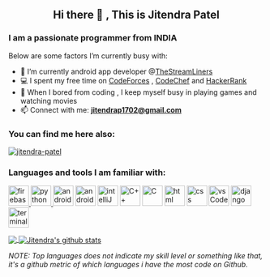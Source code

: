 <h2 align="center">Hi there 👋 , This is Jitendra Patel</h2>

### I am a passionate programmer from INDIA
 

<!--
**Coder481/coder481** is a ✨ _special_ ✨ repository because its `README.md` (this file) appears on your GitHub profile.

Below are some 

- 🌱 I’m currently learning android development and practice on java
- 🔭 I’m currently learning ...
- 👯 I’m looking to collaborate on ...
- 🤔 I’m looking for help with ...
- 💬 Ask me about ...
- 📫 How to reach me: ...
- 😄 Pronouns: ...
- ⚡ Fun fact: ...
-->
Below are some factors I’m currently busy with:
- 🌱 I’m currently android app developer @[TheStreamLiners](https://github.com/The-Streamliners)
- 💻 I spent my free time on [CodeForces](https://codeforces.com/profile/jeetu_48) , [CodeChef](https://www.codechef.com/users/jeetu_48) and [HackerRank](https://www.hackerrank.com/jitendrap1702)
- 👯 When I bored from coding , I keep myself busy in playing games and watching movies
- 📫 Connect with me: **jitendrap1702@gmail.com**

<h3 align="left">You can find me here also:</h3>
<p><a href="https://www.linkedin.com/in/jitendra-patel-0b898b192/" target="blank"><img src="https://img.icons8.com/fluent/48/000000/linkedin.png"alt="jitendra-patel"/></a>
</p>


### Languages and tools I am familiar with:
<p> <a href="https://firebase.google.com/" target="_blank"> <img src="https://www.vectorlogo.zone/logos/firebase/firebase-icon.svg" alt="firebase" width="40" height="40"/> </a> <a href="https://en.wikipedia.org/wiki/Python_(programming_language)" target="_blank"> <img src="https://www.vectorlogo.zone/logos/python/python-icon.svg" alt="python" width="40" height="40"/> </a>
<a href="https://en.wikipedia.org/wiki/Android_software_development" target="_blank"> <img src="https://www.vectorlogo.zone/logos/android/android-icon.svg" alt="android" width="40" height="40"/></a>
<a href="https://en.wikipedia.org/wiki/Java_(programming_language)" target="_blank"> <img src="https://www.vectorlogo.zone/logos/java/java-icon.svg" alt="android" width="40" height="40"/></a> 
<a href="https://en.wikipedia.org/wiki/IntelliJ_IDEA" target="_blank"> <img src="https://github.com/jitendrap1702/CDN/blob/main/ICONS/intellij.svg" alt="intelliJ" width="40" height="40"/></a> 
<a href="https://en.wikipedia.org/wiki/C%2B%2B" target="_blank"> <img src="https://github.com/jitendrap1702/CDN/blob/main/ICONS/c.svg" alt="C++" width="40" height="40"/></a>
<a href="https://en.wikipedia.org/wiki/C_(programming_language)" target="_blank"> <img src="https://cdn.iconscout.com/icon/free/png-64/c-programming-569564.png" alt="C" width="40" height="40"/></a>
<a href="https://en.wikipedia.org/wiki/HTML" target="_blank"> <img src="https://cdn.iconscout.com/icon/free/png-64/html-2752158-2284975.png" alt="html" width="40" height="40"/></a>
<a href="https://en.wikipedia.org/wiki/CSS" target="_blank"> <img src="https://cdn.iconscout.com/icon/free/png-64/css-131-722685.png" alt="css" width="40" height="40"/></a>
<a href="https://code.visualstudio.com/download" target="_blank"> <img src="https://cdn.iconscout.com/icon/free/png-64/visual-studio-code-1868941-1583105.png" alt="vsCode" width="40" height="40"/></a>
<a href="https://www.djangoproject.com/" target="_blank"> <img src="https://cdn.iconscout.com/icon/free/png-64/django-1-282754.png" alt="django" width="40" height="40"/></a>
<a href="https://en.wikipedia.org/wiki/Terminal" target="_blank"> <img src="https://cdn.iconscout.com/icon/premium/png-64-thumb/terminal-2229455-1858303.png" alt="terminal" width="40" height="40"/></a>
</p>


<a href="https://github.com/anuraghazra/github-readme-stats">
  <img align="center" src="https://github-readme-stats.vercel.app/api/top-langs/?username=jitendrap1702&theme=radical&hide=css,html,c,Jupyter Notebook" />
</a>

<a href="https://github.com/anuraghazra/github-readme-stats">
  <img align="center" src="https://github-readme-stats.vercel.app/api?username=jitendrap1702&count_private=true&show_icons=true&theme=radical&line_height=27&v=5" alt="Jitendra's github stats" />
</a>



*NOTE: Top languages does not indicate my skill level or something like that, it's a github metric of which languages i have the most code on Github.*
